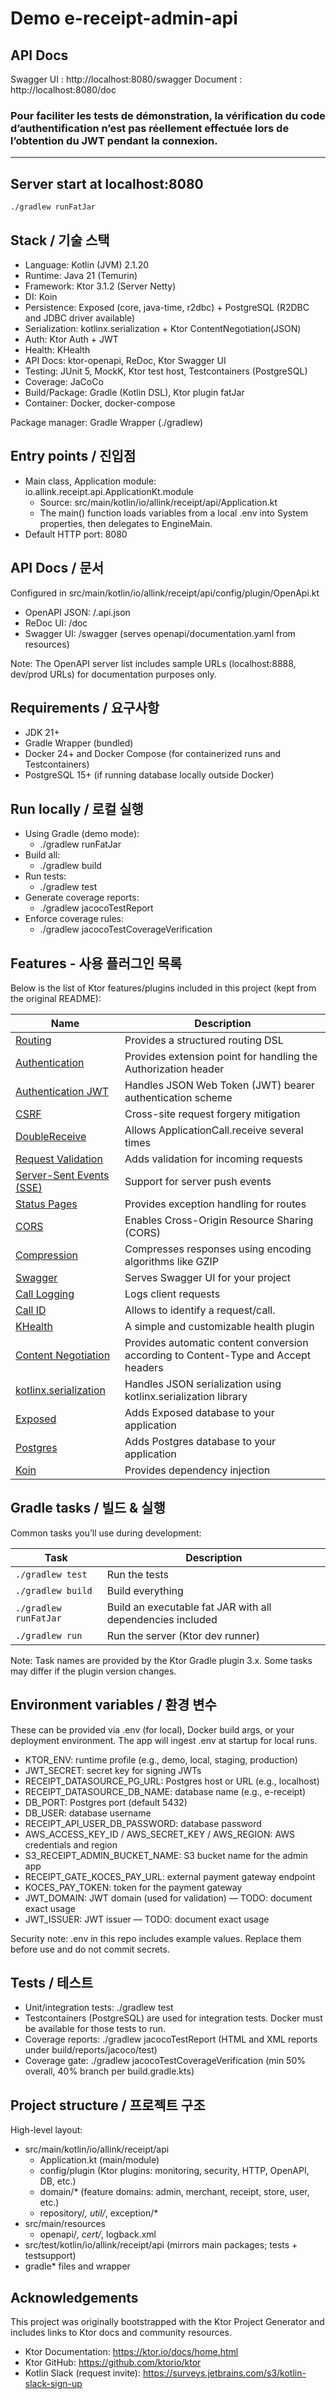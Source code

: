 # Demo e-receipt-admin-api

## API Docs
Swagger UI : http://localhost:8080/swagger
Document : http://localhost:8080/doc

### Pour faciliter les tests de démonstration, la vérification du code d’authentification n’est pas réellement effectuée lors de l’obtention du JWT pendant la connexion.

---
## Server start at localhost:8080
```shell
./gradlew runFatJar
```

## Stack / 기술 스택
- Language: Kotlin (JVM) 2.1.20
- Runtime: Java 21 (Temurin)
- Framework: Ktor 3.1.2 (Server Netty)
- DI: Koin
- Persistence: Exposed (core, java-time, r2dbc) + PostgreSQL (R2DBC and JDBC driver available)
- Serialization: kotlinx.serialization + Ktor ContentNegotiation(JSON)
- Auth: Ktor Auth + JWT
- Health: KHealth
- API Docs: ktor-openapi, ReDoc, Ktor Swagger UI
- Testing: JUnit 5, MockK, Ktor test host, Testcontainers (PostgreSQL)
- Coverage: JaCoCo
- Build/Package: Gradle (Kotlin DSL), Ktor plugin fatJar
- Container: Docker, docker-compose

Package manager: Gradle Wrapper (./gradlew)

## Entry points / 진입점
- Main class, Application module: io.allink.receipt.api.ApplicationKt.module
  - Source: src/main/kotlin/io/allink/receipt/api/Application.kt
  - The main() function loads variables from a local .env into System properties, then delegates to EngineMain.
- Default HTTP port: 8080

## API Docs / 문서
Configured in src/main/kotlin/io/allink/receipt/api/config/plugin/OpenApi.kt
- OpenAPI JSON: /.api.json
- ReDoc UI: /doc
- Swagger UI: /swagger (serves openapi/documentation.yaml from resources)

Note: The OpenAPI server list includes sample URLs (localhost:8888, dev/prod URLs) for documentation purposes only.

## Requirements / 요구사항
- JDK 21+
- Gradle Wrapper (bundled)
- Docker 24+ and Docker Compose (for containerized runs and Testcontainers)
- PostgreSQL 15+ (if running database locally outside Docker)

## Run locally / 로컬 실행
- Using Gradle (demo mode):
  - ./gradlew runFatJar
- Build all:
  - ./gradlew build
- Run tests:
  - ./gradlew test
- Generate coverage reports:
  - ./gradlew jacocoTestReport
- Enforce coverage rules:
  - ./gradlew jacocoTestCoverageVerification

## Features - 사용 플러그인 목록
Below is the list of Ktor features/plugins included in this project (kept from the original README):

| Name                                                                   | Description                                                                        |
|------------------------------------------------------------------------|------------------------------------------------------------------------------------|
| [Routing](https://start.ktor.io/p/routing)                             | Provides a structured routing DSL                                                  |
| [Authentication](https://start.ktor.io/p/auth)                         | Provides extension point for handling the Authorization header                     |
| [Authentication JWT](https://start.ktor.io/p/auth-jwt)                 | Handles JSON Web Token (JWT) bearer authentication scheme                          |
| [CSRF](https://start.ktor.io/p/csrf)                                   | Cross-site request forgery mitigation                                              |
| [DoubleReceive](https://start.ktor.io/p/double-receive)                | Allows ApplicationCall.receive several times                                       |
| [Request Validation](https://start.ktor.io/p/request-validation)       | Adds validation for incoming requests                                              |
| [Server-Sent Events (SSE)](https://start.ktor.io/p/sse)                | Support for server push events                                                     |
| [Status Pages](https://start.ktor.io/p/status-pages)                   | Provides exception handling for routes                                             |
| [CORS](https://start.ktor.io/p/cors)                                   | Enables Cross-Origin Resource Sharing (CORS)                                       |
| [Compression](https://start.ktor.io/p/compression)                     | Compresses responses using encoding algorithms like GZIP                           |
| [Swagger](https://start.ktor.io/p/swagger)                             | Serves Swagger UI for your project                                                 |
| [Call Logging](https://start.ktor.io/p/call-logging)                   | Logs client requests                                                               |
| [Call ID](https://start.ktor.io/p/callid)                              | Allows to identify a request/call.                                                 |
| [KHealth](https://start.ktor.io/p/khealth)                             | A simple and customizable health plugin                                            |
| [Content Negotiation](https://start.ktor.io/p/content-negotiation)     | Provides automatic content conversion according to Content-Type and Accept headers |
| [kotlinx.serialization](https://start.ktor.io/p/kotlinx-serialization) | Handles JSON serialization using kotlinx.serialization library                     |
| [Exposed](https://start.ktor.io/p/exposed)                             | Adds Exposed database to your application                                          |
| [Postgres](https://start.ktor.io/p/postgres)                           | Adds Postgres database to your application                                         |
| [Koin](https://start.ktor.io/p/koin)                                   | Provides dependency injection                                                      |

## Gradle tasks / 빌드 & 실행
Common tasks you’ll use during development:

| Task                    | Description                                                          |
|-------------------------|----------------------------------------------------------------------|
| `./gradlew test`        | Run the tests                                                        |
| `./gradlew build`       | Build everything                                                     |
| `./gradlew runFatJar`   | Build an executable fat JAR with all dependencies included           |
| `./gradlew run`         | Run the server (Ktor dev runner)                                     |

Note: Task names are provided by the Ktor Gradle plugin 3.x. Some tasks may differ if the plugin version changes.

## Environment variables / 환경 변수
These can be provided via .env (for local), Docker build args, or your deployment environment. The app will ingest .env at startup for local runs.

- KTOR_ENV: runtime profile (e.g., demo, local, staging, production)
- JWT_SECRET: secret key for signing JWTs
- RECEIPT_DATASOURCE_PG_URL: Postgres host or URL (e.g., localhost)
- RECEIPT_DATASOURCE_DB_NAME: database name (e.g., e-receipt)
- DB_PORT: Postgres port (default 5432)
- DB_USER: database username
- RECEIPT_API_USER_DB_PASSWORD: database password
- AWS_ACCESS_KEY_ID / AWS_SECRET_KEY / AWS_REGION: AWS credentials and region
- S3_RECEIPT_ADMIN_BUCKET_NAME: S3 bucket name for the admin app
- RECEIPT_GATE_KOCES_PAY_URL: external payment gateway endpoint
- KOCES_PAY_TOKEN: token for the payment gateway
- JWT_DOMAIN: JWT domain (used for validation) — TODO: document exact usage
- JWT_ISSUER: JWT issuer — TODO: document exact usage

Security note: .env in this repo includes example values. Replace them before use and do not commit secrets.

## Tests / 테스트
- Unit/integration tests: ./gradlew test
- Testcontainers (PostgreSQL) are used for integration tests. Docker must be available for those tests to run.
- Coverage reports: ./gradlew jacocoTestReport (HTML and XML reports under build/reports/jacoco/test)
- Coverage gate: ./gradlew jacocoTestCoverageVerification (min 50% overall, 40% branch per build.gradle.kts)

## Project structure / 프로젝트 구조
High-level layout:

- src/main/kotlin/io/allink/receipt/api
  - Application.kt (main/module)
  - config/plugin (Ktor plugins: monitoring, security, HTTP, OpenAPI, DB, etc.)
  - domain/* (feature domains: admin, merchant, receipt, store, user, etc.)
  - repository/*, util/*, exception/*
- src/main/resources
  - openapi/*, cert/*, logback.xml
- src/test/kotlin/io/allink/receipt/api (mirrors main packages; tests + testsupport)
- gradle* files and wrapper

## Acknowledgements
This project was originally bootstrapped with the Ktor Project Generator and includes links to Ktor docs and community resources.
- Ktor Documentation: https://ktor.io/docs/home.html
- Ktor GitHub: https://github.com/ktorio/ktor
- Kotlin Slack (request invite): https://surveys.jetbrains.com/s3/kotlin-slack-sign-up

